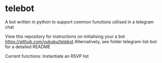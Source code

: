 # telebot
A bot written in python to support common functions utilised in a telegram chat

View this repository for instructions on initialising your a bot
https://github.com/yukuku/telebot
Alternatively, see folder telegram-list-bot for a detailed README

Current functions: Instantiate an RSVP list

